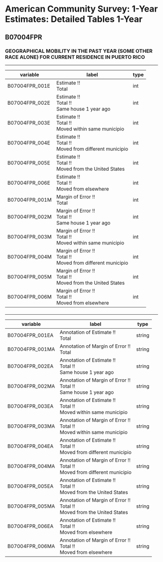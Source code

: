 # American Community Survey: 1-Year Estimates: Detailed Tables 1-Year

## B07004FPR

### GEOGRAPHICAL MOBILITY IN THE PAST YEAR (SOME OTHER RACE ALONE) FOR CURRENT RESIDENCE IN PUERTO RICO

___

| variable | label | type |
| ----- | ----- | ----- |
| B07004FPR_001E | Estimate !!<br>Total | int |
| B07004FPR_002E | Estimate !!<br>Total !!<br>Same house 1 year ago | int |
| B07004FPR_003E | Estimate !!<br>Total !!<br>Moved within same municipio | int |
| B07004FPR_004E | Estimate !!<br>Total !!<br>Moved from different municipio | int |
| B07004FPR_005E | Estimate !!<br>Total !!<br>Moved from the United States | int |
| B07004FPR_006E | Estimate !!<br>Total !!<br>Moved from elsewhere | int |
| B07004FPR_001M | Margin of Error !!<br>Total | int |
| B07004FPR_002M | Margin of Error !!<br>Total !!<br>Same house 1 year ago | int |
| B07004FPR_003M | Margin of Error !!<br>Total !!<br>Moved within same municipio | int |
| B07004FPR_004M | Margin of Error !!<br>Total !!<br>Moved from different municipio | int |
| B07004FPR_005M | Margin of Error !!<br>Total !!<br>Moved from the United States | int |
| B07004FPR_006M | Margin of Error !!<br>Total !!<br>Moved from elsewhere | int |
### 

___

| variable | label | type |
| ----- | ----- | ----- |
| B07004FPR_001EA | Annotation of Estimate !!<br>Total | string |
| B07004FPR_001MA | Annotation of Margin of Error !!<br>Total | string |
| B07004FPR_002EA | Annotation of Estimate !!<br>Total !!<br>Same house 1 year ago | string |
| B07004FPR_002MA | Annotation of Margin of Error !!<br>Total !!<br>Same house 1 year ago | string |
| B07004FPR_003EA | Annotation of Estimate !!<br>Total !!<br>Moved within same municipio | string |
| B07004FPR_003MA | Annotation of Margin of Error !!<br>Total !!<br>Moved within same municipio | string |
| B07004FPR_004EA | Annotation of Estimate !!<br>Total !!<br>Moved from different municipio | string |
| B07004FPR_004MA | Annotation of Margin of Error !!<br>Total !!<br>Moved from different municipio | string |
| B07004FPR_005EA | Annotation of Estimate !!<br>Total !!<br>Moved from the United States | string |
| B07004FPR_005MA | Annotation of Margin of Error !!<br>Total !!<br>Moved from the United States | string |
| B07004FPR_006EA | Annotation of Estimate !!<br>Total !!<br>Moved from elsewhere | string |
| B07004FPR_006MA | Annotation of Margin of Error !!<br>Total !!<br>Moved from elsewhere | string |

